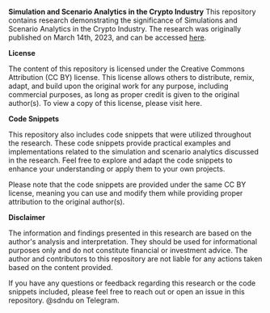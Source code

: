 **Simulation and Scenario Analytics in the Crypto Industry**
This repository contains research demonstrating the significance of Simulations and Scenario Analytics in the Crypto Industry. The research was originally published on March 14th, 2023, and can be accessed [here]([url](https://whoisndu.substack.com/p/the-shanghai-upgrade-unlock-forecasting)).

**License**

The content of this repository is licensed under the Creative Commons Attribution (CC BY) license. This license allows others to distribute, remix, adapt, and build upon the original work for any purpose, including commercial purposes, as long as proper credit is given to the original author(s). To view a copy of this license, please visit here.

**Code Snippets**

This repository also includes code snippets that were utilized throughout the research. These code snippets provide practical examples and implementations related to the simulation and scenario analytics discussed in the research. Feel free to explore and adapt the code snippets to enhance your understanding or apply them to your own projects.

Please note that the code snippets are provided under the same CC BY license, meaning you can use and modify them while providing proper attribution to the original author(s).

**Disclaimer**

The information and findings presented in this research are based on the author's analysis and interpretation. They should be used for informational purposes only and do not constitute financial or investment advice. The author and contributors to this repository are not liable for any actions taken based on the content provided.

If you have any questions or feedback regarding this research or the code snippets included, please feel free to reach out or open an issue in this repository.
@sdndu on Telegram. 

